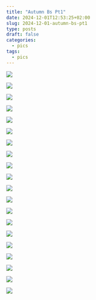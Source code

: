 ```yaml
---
title: "Autumn Bs Pt1"
date: 2024-12-01T12:53:25+02:00
slug: 2024-12-01-autumn-bs-pt1
type: posts
draft: false
categories:
  - pics
tags:
  - pics
---
```



![](/images/Autumn-bs-pt1/09-03-1.jpg)
<!--more-->




![](/images/Autumn-bs-pt1/09-27-1.jpg)

![](/images/Autumn-bs-pt1/09-27-2.jpg)

![](/images/Autumn-bs-pt1/09-27-3.jpg)

![](/images/Autumn-bs-pt1/09-28-4.jpg)





![](/images/Autumn-bs-pt1/10-06-1.jpg)

![](/images/Autumn-bs-pt1/10-06-3.jpg)

![](/images/Autumn-bs-pt1/10-06-4.jpg)





![](/images/Autumn-bs-pt1/10-06-6.jpg)

![](/images/Autumn-bs-pt1/10-06-7.jpg)

![](/images/Autumn-bs-pt1/10-06-8.jpg)

![](/images/Autumn-bs-pt1/10-06-9.jpg)

![](/images/Autumn-bs-pt1/10-06-10.jpg)



![](/images/Autumn-bs-pt1/10-06-12.jpg)





![](/images/Autumn-bs-pt1/10-21-1.jpg)

![](/images/Autumn-bs-pt1/10-21-2.jpg)

![](/images/Autumn-bs-pt1/10-21-3.jpg)





![](/images/Autumn-bs-pt1/10-28-1.jpg)

![](/images/Autumn-bs-pt1/10-28-2.jpg)

![](/images/Autumn-bs-pt1/10-28-3.jpg)
